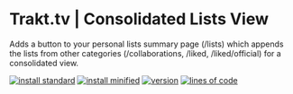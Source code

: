 # Trakt.tv | Consolidated Lists View
Adds a button to your personal lists summary page (/lists) which appends the lists from other categories (/collaborations, /liked, /liked/official) for a consolidated view.

[![install standard](https://img.shields.io/badge/install-standard-006400)](https://raw.githubusercontent.com/Fenn3c401/Trakt.tv-Userscript-Collection/main/userscripts/dist/p2o98x5r.user.js) [![install minified](https://img.shields.io/badge/install-minified-64962a)](https://raw.githubusercontent.com/Fenn3c401/Trakt.tv-Userscript-Collection/main/userscripts/dist/p2o98x5r.min.user.js) [![version](https://img.shields.io/badge/version-1.0.1-blue)](../../../../commits/main/userscripts/dist/p2o98x5r.user.js) [![lines of code](https://img.shields.io/badge/loc-114-orange)](../../userscripts/dist/p2o98x5r.user.js)

